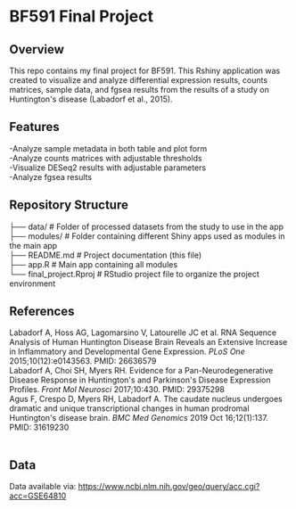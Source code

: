 # BF591 Final Project

## Overview
This repo contains my final project for BF591. This Rshiny application was created to visualize and analyze differential expression results, counts matrices, sample data, and fgsea results from the results of a study on Huntington's disease (Labadorf et al., 2015). 

## Features
-Analyze sample metadata in both table and plot form <br>
-Analyze counts matrices with adjustable thresholds <br>
-Visualize DESeq2 results with adjustable parameters <br>
-Analyze fgsea results <br>

## Repository Structure

├── data/                 # Folder of processed datasets from the study to use in the app  
├── modules/              # Folder containing different Shiny apps used as modules in the main app    
├── README.md             # Project documentation (this file) <br>
├── app.R                 # Main app containing all modules   
└── final_project.Rproj   # RStudio project file to organize the project environment   

## References
Labadorf A, Hoss AG, Lagomarsino V, Latourelle JC et al. RNA Sequence Analysis of Human Huntington Disease Brain Reveals an Extensive Increase in Inflammatory and Developmental Gene Expression. *PLoS One* 2015;10(12):e0143563. PMID: 26636579<br>
Labadorf A, Choi SH, Myers RH. Evidence for a Pan-Neurodegenerative Disease Response in Huntington's and Parkinson's Disease Expression Profiles. *Front Mol Neurosci* 2017;10:430. PMID: 29375298<br>
Agus F, Crespo D, Myers RH, Labadorf A. The caudate nucleus undergoes dramatic and unique transcriptional changes in human prodromal Huntington's disease brain. *BMC Med Genomics* 2019 Oct 16;12(1):137. PMID: 31619230<br><br>


## Data
Data available via: https://www.ncbi.nlm.nih.gov/geo/query/acc.cgi?acc=GSE64810
